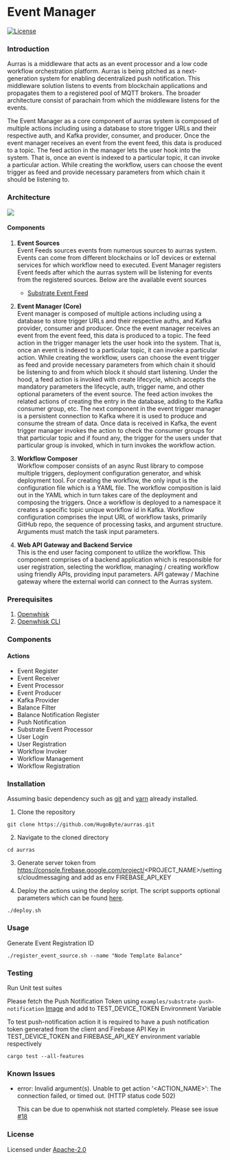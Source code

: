 # Event Manager

[![License](https://img.shields.io/badge/license-Apache--2.0-blue.svg)](http://www.apache.org/licenses/LICENSE-2.0)

### Introduction
Aurras is a middleware that acts as an event processor and a low code workflow orchestration platform. Aurras is being pitched as a next-generation system for enabling decentralized push notification. This middleware solution listens to events from blockchain applications and propagates them to a registered pool of MQTT brokers. The broader architecture consist of parachain from which the middleware listens for the events.

The Event Manager as a core component of aurras system is composed of multiple actions including using a database to store trigger URLs and their respective auth, and Kafka provider, consumer, and producer. Once the event manager receives an event from the event feed, this data is produced to a topic. The feed action in the manager lets the user hook into the system. That is, once an event is indexed to a particular topic, it can invoke a particular action. While creating the workflow, users can choose the event trigger as feed and provide necessary parameters from which chain it should be listening to.

### Architecture
![](https://storage.googleapis.com/hugobyte-2.appspot.com/aurras.png)

#### Components
1. **Event Sources**  
Event Feeds sources events from numerous sources to aurras system. Events can come from different blockchains or IoT devices or external services for which workflow need to executed. Event Manager registers Event feeds after which the aurras system will be listening for events from the registered sources. Below are the available event sources

    * [Substrate Event Feed](https://github.com/HugoByte/aurras-event-feed-substrate-js)

2. **Event Manager (Core)**  
Event manager is composed of multiple actions including using a database to store trigger URLs and their respective auths, and Kafka provider, consumer and producer. Once the event manager receives an event from the event feed, this data is produced to a topic. The feed action in the trigger manager lets the user hook into the system. That is,  once an event is indexed to a particular topic, it can invoke a particular action. While creating the workflow, users can choose the event trigger as feed and provide necessary parameters from which chain it should be listening to and from which block it should start listening. Under the hood, a feed action is invoked with create lifecycle, which accepts the mandatory parameters the lifecycle, auth, trigger name, and other optional parameters of the event source. The feed action invokes the related actions of creating the entry in the database, adding to the Kafka consumer group, etc. The next component in the event trigger manager is a persistent connection to Kafka where it is used to produce and consume the stream of data. Once data is received in Kafka, the event trigger manager invokes the action to check the consumer groups for that particular topic and if found any, the trigger for the users under that particular group is invoked, which in turn invokes the workflow action.  

3. **Workflow Composer**  
Workflow composer consists of an async Rust library to compose multiple triggers, deployment configuration generator, and whisk deployment tool. For creating the workflow, the only input is the configuration file which is a YAML file. The workflow composition is laid out in the YAML which in turn takes care of the deployment and composing the triggers. Once a workflow is deployed to a namespace it creates a specific topic unique workflow id in Kafka. Workflow configuration comprises the input URL of workflow tasks, primarily GitHub repo, the sequence of processing tasks, and argument structure. Arguments must match the task input parameters.  

4. **Web API Gateway and Backend Service**   
This is the end user facing component to utilize the workflow. This component comprises of a backend application which is responsible for user registration, selecting the workflow, managing / creating workflow using friendly APIs, providing input parameters. API gateway / Machine gateway where the external world can connect to the Aurras system.

### Prerequisites

1. [Openwhisk](http://openwhisk.apache.org/)
2. [Openwhisk CLI](https://github.com/apache/openwhisk-cli)

### Components

#### Actions

* Event Register
* Event Receiver
* Event Processor
* Event Producer
* Kafka Provider
* Balance Filter
* Balance Notification Register
* Push Notification
* Substrate Event Processor
* User Login
* User Registration
* Workflow Invoker
* Workflow Management
* Workflow Registration

### Installation

Assuming basic dependency such as [git](https://git-scm.com/) and [yarn](https://yarnpkg.com/) already installed.

1. Clone the repository

```text
git clone https://github.com/HugoByte/aurras.git
```

  2. Navigate to the cloned directory

```text
cd aurras
```

  3. Generate server token from https://console.firebase.google.com/project/<PROJECT_NAME>/settings/cloudmessaging and add as env FIREBASE_API_KEY

  4. Deploy the actions using the deploy script. The script supports optional parameters which can be found [here](./docs/configuration.md).

```text
./deploy.sh
```

### Usage

Generate Event Registration ID  

```text
./register_event_source.sh --name "Node Template Balance"
```

### Testing

Run Unit test suites  

Please fetch the Push Notification Token using `examples/substrate-push-notification` [Image](./docs/integration-testing.md#push-notification-token) and add to TEST_DEVICE_TOKEN Environment Variable  

To test push-notification action it is required to have a push notification token generated from the client and Firebase API Key in TEST_DEVICE_TOKEN and FIREBASE_API_KEY environment variable respectively  

```text
cargo test --all-features
```

### Known Issues
- error: Invalid argument(s). Unable to get action '<ACTION_NAME>': The connection failed, or timed out. (HTTP status code 502)

  This can be due to openwhisk not started completely. Please see issue [#18](/../../issues/18)

### License

Licensed under [Apache-2.0](https://github.com/HugoByte/aurras-documentation/tree/f07f6727f0cb01cccf04f15ec446e2d310ca1cb9/components/event-feed/substrate-event-feed/LICENSE/README.md)



